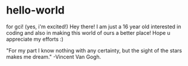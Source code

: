 # hello-world
for gci! (yes, i'm excited!)
Hey there!
I am just a 16 year old interested in coding and also in making this world of ours a better place!
Hope u appreciate my efforts :)

"For my part I know nothing with any certainty, but the sight of the stars makes me dream."
                                                                          -Vincent Van Gogh.
